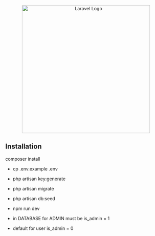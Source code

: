 <p align="center"><a href="https://laravel.com" target="_blank"><img src="https://raw.githubusercontent.com/laravel/art/master/logo-lockup/5%20SVG/2%20CMYK/1%20Full%20Color/laravel-logolockup-cmyk-red.svg" width="400" alt="Laravel Logo"></a></p>

## Installation

composer install
- cp .env.example .env
- php artisan key:generate
- php artisan migrate
- php artisan db:seed
- npm run dev


- in DATABASE for ADMIN must be is_admin = 1 
- default for user is_admin = 0
